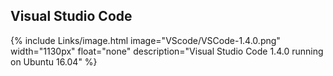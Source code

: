 ## Visual Studio Code
{% include Links/image.html image="VScode/VSCode-1.4.0.png" width="1130px" float="none" description="Visual Studio Code 1.4.0 running on Ubuntu 16.04" %}

